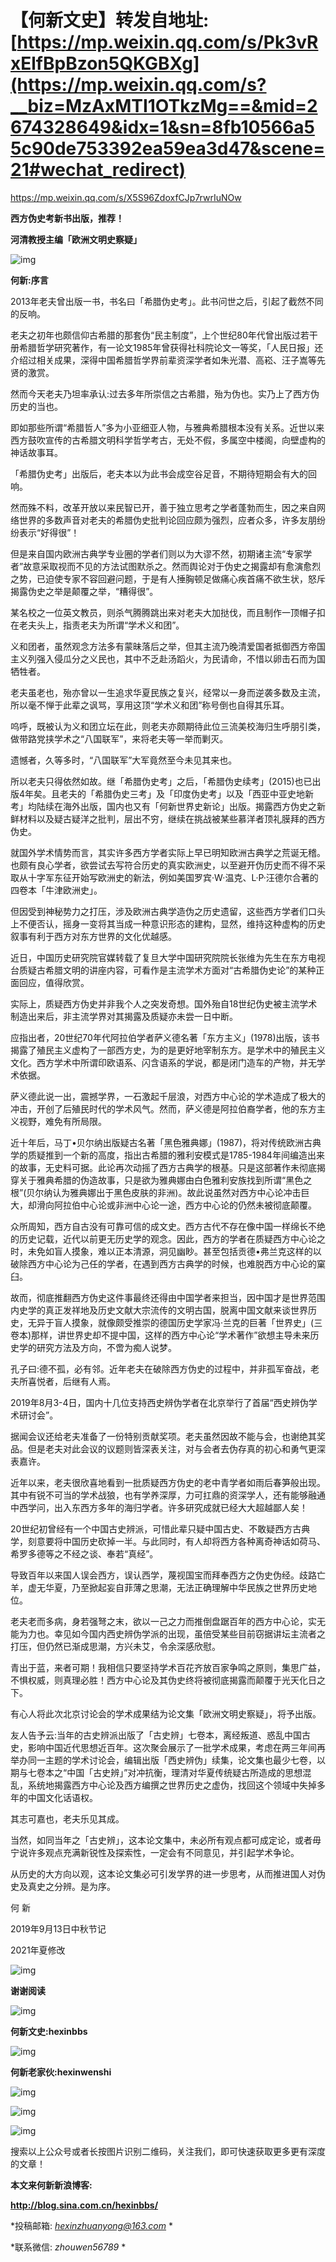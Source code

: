 
# 【何新文史】转发自地址: [https://mp.weixin.qq.com/s/Pk3vRxElfBpBzon5QKGBXg](https://mp.weixin.qq.com/s?__biz=MzAxMTI1OTkzMg==&mid=2674328649&idx=1&sn=8fb10566a55c90de753392ea59ea3d47&scene=21#wechat_redirect)

<https://mp.weixin.qq.com/s/X5S96ZdoxfCJp7rwrIuNOw>

**西方伪史考新书出版，推荐！**

**河清教授主编「欧洲文明史察疑」**

<div class="img-caption">

![img](./img/22-1.jpeg)

</div>

**何新:序言**

2013年老夫曾出版一书，书名曰「希腊伪史考」。此书问世之后，引起了截然不同的反响。

老夫之初年也颇信仰古希腊的那套伪“民主制度”，上个世纪80年代曾出版过若干册希腊哲学研究著作，有一论文1985年曾获得社科院论文一等奖，「人民日报」还介绍过相关成果，深得中国希腊哲学界前辈资深学者如朱光潜、高崧、汪子嵩等先贤的激赏。

然而今天老夫乃坦率承认:过去多年所崇信之古希腊，殆为伪也。实乃上了西方伪历史的当也。

即如那些所谓“希腊哲人”多为小亚细亚人物，与雅典希腊根本没有关系。近世以来西方鼓吹宣传的古希腊文明科学哲学考古，无处不假，多属空中楼阁，向壁虚构的神话故事耳。

「希腊伪史考」出版后，老夫本以为此书会成空谷足音，不期待短期会有大的回响。

然而殊不料，改革开放以来民智已开，善于独立思考之学者蓬勃而生，因之来自网络世界的多数声音对老夫的希腊伪史批判论回应颇为强烈，应者众多，许多友朋纷纷表示“好得很”！

但是来自国内欧洲古典学专业圈的学者们则以为大谬不然，初期诸主流“专家学者”故意采取视而不见的方法试图默杀之。然而舆论对于伪史之揭露却有愈演愈烈之势，已迫使专家不容回避问题，于是有人捶胸顿足做痛心疾首痛不欲生状，怒斥揭露伪史之举是颠覆之举，“糟得很”。

某名校之一位英文教员，则杀气腾腾跳出来对老夫大加挞伐，而且制作一顶帽子扣在老夫头上，指责老夫为所谓“学术义和团”。

义和团者，虽然观念方法多有蒙昧落后之举，但其主流乃晚清爱国者抵御西方帝国主义列强入侵瓜分之义民也，其中不乏赴汤蹈火，为民请命，不惜以卵击石而为国牺牲者。

老夫虽老也，殆亦曾以一生追求华夏民族之复兴，经常以一身而逆袭多数及主流，所以毫不惮于此辈之讽骂，享用这顶“学术义和团”称号倒也自得其乐耳。

呜呼，既被认为义和团立坛在此，则老夫亦颇期待此位三流美校海归生呼朋引类，做带路党挟学术之“八国联军”，来将老夫等一举而剿灭。

遗憾者，久等多时，“八国联军”大军竟然至今未见其来也。

所以老夫只得依然如故。继「希腊伪史考」之后，「希腊伪史续考」(2015)也已出版4年矣。且老夫的「希腊伪史三考」及「印度伪史考」以及「西亚中亚史地新考」均陆续在海外出版，国内也又有「何新世界史新论」出版。揭露西方伪史之新鲜材料以及疑古疑洋之批判，层出不穷，继续在挑战被某些慕洋者顶礼膜拜的西方伪史。

就国外学术情势而言，其实许多西方学者实际上早已明知欧洲古典学之荒诞无稽。也颇有良心学者，欲尝试去写符合历史的真实欧洲史，以至避开伪历史而不得不采取从十字军东征开始写欧洲史的新法，例如美国罗宾·W·温克、L·P·汪德尔合著的四卷本「牛津欧洲史」。

但因受到神秘势力之打压，涉及欧洲古典学造伪之历史遗留，这些西方学者们口头上不便否认，摇身一变将其当成一种意识形态的建构，显然，维持这种虚构的历史叙事有利于西方对东方世界的文化优越感。

近日，中国历史研究院官媒转载了复旦大学中国研究院院长张维为先生在东方电视台质疑古希腊文明的讲座内容，可看作是主流学术方面对“古希腊伪史论”的某种正面回应，值得欣赏。

实际上，质疑西方伪史并非我个人之突发奇想。国外殆自18世纪伪史被主流学术制造出来后，非主流学界对其揭露及质疑亦未尝一日中断。

应指出者，20世纪70年代阿拉伯学者萨义德名著「东方主义」(1978)出版，该书揭露了殖民主义虚构了一部西方史，为的是更好地宰制东方。是学术中的殖民主义文化。西方学术中所谓印欧语系、闪含语系的学说，都是闭门造车的产物，并无学术依据。

萨义德此说一出，震撼学界，一石激起千层浪，对西方中心论的学术造成了极大的冲击，开创了后殖民时代的学术风气。然而，萨义德是阿拉伯裔学者，他的东方主义视野，难免有所局限。

近十年后，马丁•贝尔纳出版疑古名著「黑色雅典娜」(1987)，将对传统欧洲古典学的质疑推到一个新的高度，指出古希腊的雅利安模式是1785-1984年间编造出来的故事，无史料可据。此论再次动摇了西方古典学的根基。只是这部著作未彻底揭穿关于雅典希腊的伪造故事，只是欲为雅典娜由白色雅利安族找到所谓“黑色之根”(贝尔纳认为雅典娜出于黑色皮肤的非洲)。故此说虽然对西方中心论冲击巨大，却滑向阿拉伯中心论或非洲中心论一途，西方中心论的仍然未被彻底颠覆。

众所周知，西方自古没有可靠可信的成文史。西方古代不存在像中国一样绵长不绝的历史记载，近代以前更无历史学的观念。因此，西方的学者在质疑西方中心论之时，未免如盲人摸象，难以正本清源，洞见幽眇。甚至包括贡德•弗兰克这样的以破除西方中心论为己任的学者，在遇到西方古典学的时候，也难脱西方中心论的窠臼。

故而，彻底推翻西方伪史这件事最终还得由中国学者来担当，因中国才是世界范围内史学的真正发祥地及历史文献大宗流传的文明古国，脱离中国文献来谈世界历史，无异于盲人摸象，就像颇受推崇的德国历史学家冯·兰克的巨著「世界史」(三卷本)那样，讲世界史却不提中国，这样的西方中心论“学术著作”欲想主导未来历史学的研究方法及方向，不啻为痴人说梦。

孔子曰:德不孤，必有邻。近年老夫在破除西方伪史的过程中，并非孤军奋战，老夫所喜悦者，后继有人焉。

2019年8月3-4日，国内十几位支持西史辨伪学者在北京举行了首届“西史辨伪学术研讨会”。

据闻会议还给老夫准备了一份特别贡献奖项。老夫虽然因故不能与会，也谢绝其奖品。但是老夫对此会议的议题则皆深表关注，对与会者去伪存真的初心和勇气更深表嘉许。

近年以来，老夫很欣喜地看到一批质疑西方伪史的老中青学者如雨后春笋般出现。其中有锐不可当的学术战狼，也有学养深厚，力可扛鼎的资深学人，还有能够融通中西学问，出入东西方多年的海归学者。许多研究成就已经大大超越鄙人矣！

20世纪初曾经有一个中国古史辨派，可惜此辈只疑中国古史、不敢疑西方古典学，刻意要将中国历史砍掉一半。与此同时，有人却将西方各种离奇神话如荷马、希罗多德等之不经之谈、奉若“真经”。

导致百年以来国人误会西方，误认西学，蔑视国宝而拜奉西方之伪史伪经。歧路亡羊，虚无华夏，乃至掀起妄自菲薄之思潮，无法正确理解中华民族之世界历史地位。

老夫老而多病，身若强弩之末，欲以一己之力而推倒盘踞百年的西方中心论，实无能为力也。幸见如今国内西史辨伪学派的出现，虽倍受某些目前窃据讲坛主流者之打压，但仍然已渐成思潮，方兴未艾，令余深感欣慰。

青出于蓝，来者可期！我相信只要坚持学术百花齐放百家争鸣之原则，集思广益，不惧权威，则真理必胜！西方中心论及其伪史终将被彻底揭露而颠覆于光天化日之下。

有心人将此次北京讨论会的学术成果结为论文集「欧洲文明史察疑」，将予出版。

友人告予云:当年的古史辨派出版了「古史辨」七卷本，离经叛道、惑乱中国古史，影响中国近代思想近百年。这次聚会展示了一批学术成果，考虑在两三年间再举办同一主题的学术讨论会，编辑出版「西史辨伪」续集，论文集也最少七卷，以期与七卷本之“中国「古史辨」”对冲抗衡，理清对华夏传统疑古所造成的思想混乱，系统地揭露西方中心论及西方编撰之世界历史之虚伪，找回这个领域中失掉多年的中国文化话语权。

其志可嘉也，老夫乐见其成。

当然，如同当年之「古史辨」，这本论文集中，未必所有观点都可成定论，或者毋宁说许多观点充满新锐性及探索性，一定会有不同意见，并引起学术争论。

从历史的大方向以观，这本论文集必可引发学界的进一步思考，从而推进国人对伪史及真史之分辨。是为序。

何    新

2019年9月13日中秋节记

2021年夏修改

<div class="img-caption">

![img](./img/22-2.jpeg)

</div>

**谢谢阅读**

<div class="img-caption">

![img](./img/22-3.jpeg)

</div>

**何新文史:hexinbbs**

<div class="img-caption">

![img](./img/22-4.jpeg)

</div>

**何新老家伙:hexinwenshi**

<div class="img-caption">

![img](./img/22-5.png)

![img](./img/22-6.png)

![img](./img/22-7.png)

搜索以上公众号或者长按图片识别二维码，关注我们，即可快速获取更多更有深度的文章！

</div>

**本文来何新新浪博客:**

**<http://blog.sina.com.cn/hexinbbs/>**

\*投稿邮箱: *hexinzhuanyong@163.com* \*

\*联系微信: *zhouwen56789* \*

